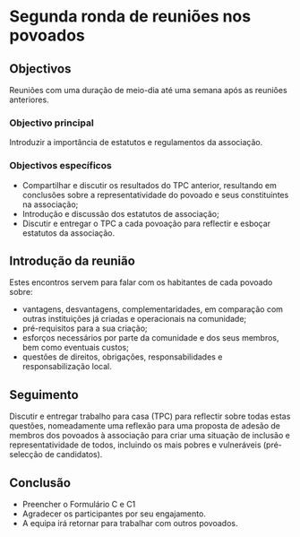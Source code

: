 # Segunda ronda de reuniões nos povoados

## Objectivos

Reuniões com uma duração de meio-dia até uma semana após as reuniões anteriores.

### Objectivo principal

Introduzir a importância de estatutos e regulamentos da associação.

### Objectivos específicos

* Compartilhar e discutir os resultados do TPC anterior, resultando em conclusões sobre a representatividade do povoado e seus constituintes na associação;
* Introdução e discussão dos estatutos de associação;
* Discutir e entregar o TPC a cada povoação para reflectir e esboçar estatutos da associação.

## Introdução da reunião

Estes encontros servem para falar com os habitantes de cada povoado sobre:

* vantagens, desvantagens, complementaridades, em comparação com outras instituições já criadas e operacionais na comunidade; 
* pré-requisitos para a sua criação; 
* esforços necessários por parte da comunidade e dos seus membros, bem como eventuais custos; 
* questões de direitos, obrigações, responsabilidades e responsabilização local.

## Seguimento

Discutir e entregar trabalho para casa \(TPC\) para reflectir sobre todas estas questões, nomeadamente uma reflexão para uma proposta de adesão de membros dos povoados à associação para criar uma situação de inclusão e representatividade de todos, incluindo os mais pobres e vulneráveis \(pré-selecção de candidatos\).

## Conclusão

* Preencher o Formulário C e C1
* Agradecer os participantes por seu engajamento.
* A equipa irá retornar para trabalhar com outros povoados.

